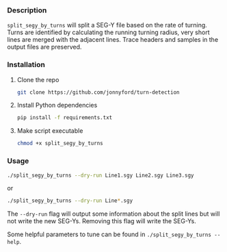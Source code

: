 ### Description

`split_segy_by_turns` will split a SEG-Y file based on the rate of turning.
Turns are identified by calculating the running turning radius, very short lines
are merged with the adjacent lines.
Trace headers and samples in the output files are preserved.

### Installation

1. Clone the repo
   ```sh
   git clone https://github.com/jonnyford/turn-detection
   ```
2. Install Python dependencies
   ```sh
   pip install -f requirements.txt
   ```
3. Make script executable
   ```sh
   chmod +x split_segy_by_turns
   ```

### Usage

```sh
./split_segy_by_turns --dry-run Line1.sgy Line2.sgy Line3.sgy
```
or
```sh
./split_segy_by_turns --dry-run Line*.sgy
```
The `--dry-run` flag will output some information about the split lines but will not
write the new SEG-Ys. Removing this flag will write the SEG-Ys.

Some helpful parameters to tune can be found in `./split_segy_by_turns --help`.